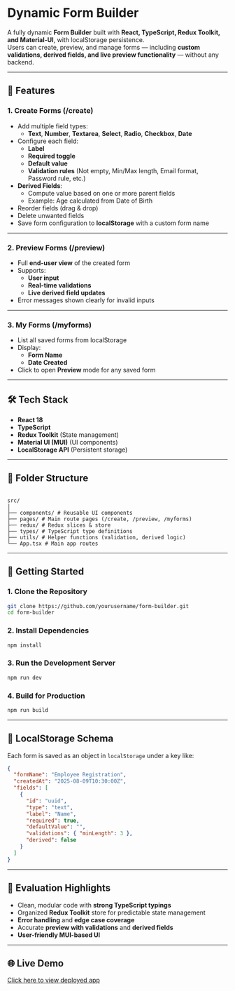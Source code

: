 # Dynamic Form Builder

A fully dynamic **Form Builder** built with **React, TypeScript, Redux Toolkit, and Material-UI**, with localStorage persistence.  
Users can create, preview, and manage forms — including **custom validations, derived fields, and live preview functionality** — without any backend.

---

## 📌 Features

### 1. Create Forms (/create)

- Add multiple field types:
  - **Text**, **Number**, **Textarea**, **Select**, **Radio**, **Checkbox**, **Date**
- Configure each field:
  - **Label**
  - **Required toggle**
  - **Default value**
  - **Validation rules** (Not empty, Min/Max length, Email format, Password rule, etc.)
- **Derived Fields**:
  - Compute value based on one or more parent fields
  - Example: Age calculated from Date of Birth
- Reorder fields (drag & drop)
- Delete unwanted fields
- Save form configuration to **localStorage** with a custom form name

---

### 2. Preview Forms (/preview)

- Full **end-user view** of the created form
- Supports:
  - **User input**
  - **Real-time validations**
  - **Live derived field updates**
- Error messages shown clearly for invalid inputs

---

### 3. My Forms (/myforms)

- List all saved forms from localStorage
- Display:
  - **Form Name**
  - **Date Created**
- Click to open **Preview** mode for any saved form

---

## 🛠 Tech Stack

- **React 18**
- **TypeScript**
- **Redux Toolkit** (State management)
- **Material UI (MUI)** (UI components)
- **LocalStorage API** (Persistent storage)

---

## 📂 Folder Structure

```

src/
│
├── components/ # Reusable UI components
├── pages/ # Main route pages (/create, /preview, /myforms)
├── redux/ # Redux slices & store
├── types/ # TypeScript type definitions
├── utils/ # Helper functions (validation, derived logic)
└── App.tsx # Main app routes

```

---

## 🚀 Getting Started

### 1. Clone the Repository

```bash
git clone https://github.com/yourusername/form-builder.git
cd form-builder
```

### 2. Install Dependencies

```bash
npm install
```

### 3. Run the Development Server

```bash
npm run dev
```

### 4. Build for Production

```bash
npm run build
```

---

## 💾 LocalStorage Schema

Each form is saved as an object in `localStorage` under a key like:

```json
{
  "formName": "Employee Registration",
  "createdAt": "2025-08-09T10:30:00Z",
  "fields": [
    {
      "id": "uuid",
      "type": "text",
      "label": "Name",
      "required": true,
      "defaultValue": "",
      "validations": { "minLength": 3 },
      "derived": false
    }
  ]
}
```

---

## 🧪 Evaluation Highlights

- Clean, modular code with **strong TypeScript typings**
- Organized **Redux Toolkit** store for predictable state management
- **Error handling** and **edge case coverage**
- Accurate **preview with validations** and **derived fields**
- **User-friendly MUI-based UI**

---

## 🌐 Live Demo

[Click here to view deployed app](https://form-builder-shreys-projects-9f6ce9fe.vercel.app/)
